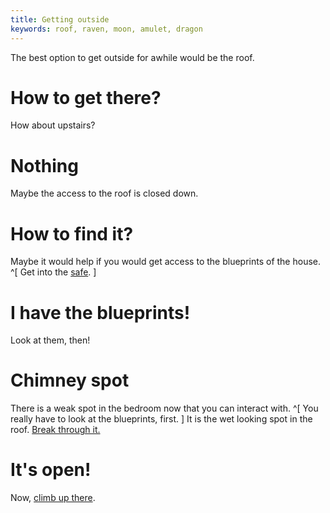 ```yaml
---
title: Getting outside
keywords: roof, raven, moon, amulet, dragon
---
```


The best option to get outside for awhile would be the roof.

# How to get there?
How about upstairs?

# Nothing
Maybe the access to the roof is closed down.

# How to find it?
Maybe it would help if you would get access to the blueprints of the house. ^[ Get into the [safe](../020-safe/index.md). ]

# I have the blueprints!
Look at them, then!

# Chimney spot
There is a weak spot in the bedroom now that you can interact with. ^[ You really have to look at the blueprints, first. ] It is the wet looking spot in the roof. [Break through it.](01-break.md)

# It's open!
Now, [climb up there](02-climb.md).
